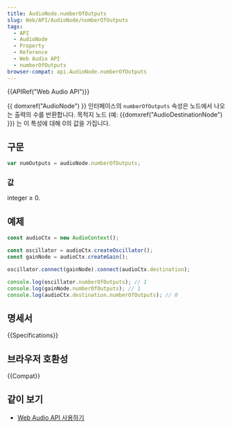 ```yaml
---
title: AudioNode.numberOfOutputs
slug: Web/API/AudioNode/numberOfOutputs
tags:
  - API
  - AudioNode
  - Property
  - Reference
  - Web Audio API
  - numberOfOutputs
browser-compat: api.AudioNode.numberOfOutputs
---
```

{{APIRef("Web Audio API")}}

{{ domxref("AudioNode") }} 인터페이스의 `numberOfOutputs` 속성은 노드에서 나오는 출력의 수를 반환합니다. 목적지 노드 (예: {{domxref("AudioDestinationNode") }}) 는 이 특성에 대해 0의 값을 가집니다.

## 구문

```js
var numOutputs = audioNode.numberOfOutputs;
```

### 값

integer ≥ 0.

## 예제

```js
const audioCtx = new AudioContext();

const oscillator = audioCtx.createOscillator();
const gainNode = audioCtx.createGain();

oscillator.connect(gainNode).connect(audioCtx.destination);

console.log(oscillator.numberOfOutputs); // 1
console.log(gainNode.numberOfOutputs); // 1
console.log(audioCtx.destination.numberOfOutputs); // 0
```

## 명세서

{{Specifications}}

## 브라우저 호환성

{{Compat}}

## 같이 보기

- [Web Audio
  API 사용하기](/ko/docs/Web/API/Web_Audio_API/Using_Web_Audio_API)
